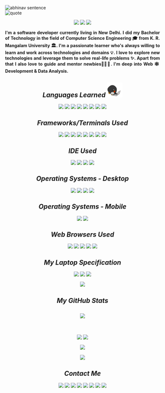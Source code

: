 <!-- Heading -->

<img src="https://readme-typing-svg.herokuapp.com?color=%23516BEB&size=40&vCenter=true&lines=Hey%2C+I+am+Abhinav" alt="abhinav sentence">

<br>

<!-- My Quote -->

<img src="https://readme-typing-svg.herokuapp.com?color=%23516BEB&vCenter=true&lines=Life+has+this+funny+way+of+forcing;you+on+the+path+forward+anyway." alt="quote">

<!-- Badges -->

<p align="center">

 <img src="https://badges.pufler.dev/visits/iamabhi9v/iamabhi9v">
 <img src="https://badges.pufler.dev/repos/iamabhi9v">
 <img src="https://badges.pufler.dev/commits/monthly/iamabhi9v">

</p>

<!-- Introduction -->

<p align="justify">
  <strong>I'm a software developer currently living in New Delhi. I did my Bachelor of Technology in the field of Computer Science Engineering 🎓 from K. R. Mangalam University 🏛. I'm a passionate learner who's always willing to learn and work across technologies and domains 💡. I love to explore new technologies and leverage them to solve real-life problems ✨. Apart from that I also love to guide and mentor newbies👨🏻‍💻. I'm deep into Web 🕸️ Development & Data Analysis.</strong>
</p>  


<!-- Languages Learned -->

<h2 align="center"><em>Languages Learned <img src="images/laptop.gif" width="50"></em></h2>

<p align="center">

<img src="https://img.shields.io/badge/C-00599C?style=for-the-badge&logo=c&logoColor=white">
<img src="https://img.shields.io/badge/C%2B%2B-00599C?style=for-the-badge&logo=c%2B%2B&logoColor=white">
<img src="https://img.shields.io/badge/Java-ED8B00?style=for-the-badge&logo=java&logoColor=white">
<img src="https://img.shields.io/badge/Python-FFD43B?style=for-the-badge&logo=python&logoColor=darkgreen">
<img src="https://img.shields.io/badge/HTML5-E34F26?style=for-the-badge&logo=html5&logoColor=white">
<img src="https://img.shields.io/badge/CSS3-1572B6?style=for-the-badge&logo=css3&logoColor=white">
<img src="https://img.shields.io/badge/JavaScript-323330?style=for-the-badge&logo=javascript&logoColor=F7DF1E">
<img src="https://img.shields.io/badge/TypeScript-007ACC?style=for-the-badge&logo=typescript&logoColor=white">

</p>

<!-- Frameworks -->

<h2 align="center"><em>Frameworks/Terminals Used</em></h2>

<p align="center">

<img src="https://img.shields.io/badge/Bootstrap-563D7C?style=for-the-badge&logo=bootstrap&logoColor=white">
<img src="https://img.shields.io/badge/Node.js-339933?style=for-the-badge&logo=nodedotjs&logoColor=white">
<img src="https://img.shields.io/badge/npm-CB3837?style=for-the-badge&logo=npm&logoColor=white">
<img src="https://img.shields.io/badge/Postman-FF6C37?style=for-the-badge&logo=Postman&logoColor=white">
<img src="https://img.shields.io/badge/React_Native-20232A?style=for-the-badge&logo=react&logoColor=61DAFB">
<img src="https://img.shields.io/badge/Git-F05032?style=for-the-badge&logo=git&logoColor=white">
<img src="https://img.shields.io/badge/windows%20terminal-4D4D4D?style=for-the-badge&logo=windows%20terminal&logoColor=white">
<img src="https://img.shields.io/badge/Hyper-000000?style=for-the-badge&logo=hyper&logoColor=white">

</p>

<!-- IDE Used -->

<h2 align="center"><em>IDE Used</em></h2>

<p align="center">

<img src="https://img.shields.io/badge/Atom-66595C?style=for-the-badge&logo=Atom&logoColor=white">
<img src="https://img.shields.io/badge/Visual_Studio_Code-0078D4?style=for-the-badge&logo=visual%20studio%20code&logoColor=white">
<img src="https://img.shields.io/badge/Colab-F9AB00?style=for-the-badge&logo=googlecolab&color=525252">
<img src="https://img.shields.io/badge/Visual_Studio-5C2D91?style=for-the-badge&logo=visual%20studio&logoColor=white">

</p>

<!-- Operating System -->

<h2 align="center"><em>Operating Systems - Desktop</em></h2>

<p align="center">

<img src="https://img.shields.io/badge/Windows-0078D6?style=for-the-badge&logo=windows&logoColor=white">
<img src="https://img.shields.io/badge/Ubuntu-E95420?style=for-the-badge&logo=ubuntu&logoColor=white">
<img src="https://img.shields.io/badge/mac%20os-000000?style=for-the-badge&logo=apple&logoColor=white">
<img src="https://img.shields.io/badge/Elementary%20OS-64BAFF?style=for-the-badge&logo=elementary&logoColor=white">

</p>

<!-- Operating System -->

<h2 align="center"><em>Operating Systems - Mobile</em></h2>

<p align="center">

<img src="https://img.shields.io/badge/Android-3DDC84?style=for-the-badge&logo=android&logoColor=white">
<img src="https://img.shields.io/badge/iOS-000000?style=for-the-badge&logo=ios&logoColor=white">

</p>

<!-- Web Browser -->

<h2 align="center"><em>Web Browsers Used</em></h2>

<p align="center">

<img src="https://img.shields.io/badge/Microsoft_Edge-0078D7?style=for-the-badge&logo=Microsoft-edge&logoColor=white">
<img src="https://img.shields.io/badge/Google_chrome-4285F4?style=for-the-badge&logo=Google-chrome&logoColor=white">
<img src="https://img.shields.io/badge/Opera-FF1B2D?style=for-the-badge&logo=Opera&logoColor=white">
<img src="https://img.shields.io/badge/Firefox_Browser-FF7139?style=for-the-badge&logo=Firefox-Browser&logoColor=white">
<img src="https://img.shields.io/badge/Safari-FF1B2D?style=for-the-badge&logo=Safari&logoColor=white">

</p>

<!-- My PC Specs -->

<h2 align="center"><em>My Laptop Specification</em></h2>

<p align="center">

<img src="https://img.shields.io/badge/lenovo-LEGION_Y540-E2231A?style=for-the-badge&logo=lenovo&logoColor=white">
<img src="https://img.shields.io/badge/Intel-Core_i5_9th-0071C5?style=for-the-badge&logo=intel&logoColor=white">
<img src="https://img.shields.io/badge/NVIDIA-GTX_1650-76B900?style=for-the-badge&logo=nvidia&logoColor=white">

</p>

<!-- My GIF -->

<p align="center">
<img src="images/iamabhi9v.gif" width="35%">
</p>

<!-- Contribution Graph -->

<h2 align="center"><em>My GitHub Stats</em><br><br>
<img src="https://activity-graph.herokuapp.com/graph?username=iamabhi9v&theme=redical">
</h2>

<br>

<p align = "center">

<!-- Top Languages Used -->
  <img  src = "https://github-readme-stats.vercel.app/api/top-langs/?username=iamabhi9v&show_icons=true&theme=tokyonight">

<!-- Stats -->
  <img src="https://github-readme-stats.vercel.app/api?username=iamabhi9v&show_icons=true&theme=tokyonight">

</p>

<!-- Streak Stats -->

<p align = "center">
 <img  src="http://github-readme-streak-stats.herokuapp.com?user=iamabhi9v&theme=dark&date_format=j%20M%5B%20Y%5D">
</p>

<!-- Wakatime -->

<p align="center">
<img src="https://github-readme-stats.vercel.app/api/wakatime?username=iamabhi9v&theme=tokyonight">
</p>

<!-- Social Icons -->

<h2 align="center"><em>Contact Me</em></h2>

<p align="center">

<a href="mailto:abhi9vanand@gmail.com">
<img src="https://img.shields.io/badge/Gmail-D14836?style=for-the-badge&logo=gmail&logoColor=white" target="_blank"></a>

<a href="https://www.linkedin.com/in/iamabhi9v/">
<img src="https://img.shields.io/badge/LinkedIn-0077B5?style=for-the-badge&logo=linkedin&logoColor=white" target="_blank"></a>

<a href="https://www.facebook.com/iamabhi9v/">
<img src="https://img.shields.io/badge/Facebook-1877F2?style=for-the-badge&logo=facebook&logoColor=white" target="_blank"></a>

<a href="https://www.instagram.com/iamabhi9v/">
<img src="https://img.shields.io/badge/Instagram-E4405F?style=for-the-badge&logo=instagram&logoColor=white" target="_blank"></a>

<a href="https://www.twitter.com/iamabhi9v/">
<img src="https://img.shields.io/badge/Twitter-1DA1F2?style=for-the-badge&logo=twitter&logoColor=white" target="_blank"></a>

<a href="https://www.kaggle.com/iamabhi9v">
<img src="https://img.shields.io/badge/Kaggle-20BEFF?style=for-the-badge&logo=Kaggle&logoColor=white" target="_blank"></a>

<a href="https://www.reddit.com/user/iamabhi9v">
<img src="https://img.shields.io/badge/Reddit-FF4500?style=for-the-badge&logo=reddit&logoColor=white" target="_blank"></a>

<a href="https://steamcommunity.com/id/iamabhi9v/">
<img src="https://img.shields.io/badge/Steam-000000?style=for-the-badge&logo=steam&logoColor=white" target="_blank"></a>

</p>
